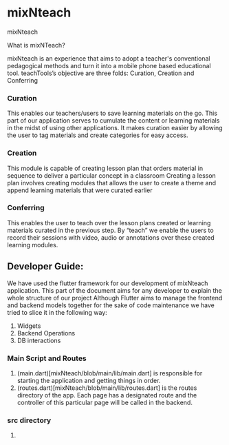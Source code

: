 # mixNteach
mixNteach

What is mixNTeach?

mixNteach is an experience that aims to adopt a teacher's conventional pedagogical methods and turn it into a mobile phone based educational tool. 
teachTools’s objective are three folds: Curation, Creation and Conferring

### Curation
This enables our teachers/users to save learning materials on the go.
This part of our application serves to cumulate the content or learning materials in the midst of using other applications.
It makes curation easier by allowing the user to tag materials and create categories for easy access.
### Creation
This module is capable of creating lesson plan that orders material in sequence to deliver a particular concept in a classroom
Creating a lesson plan involves creating modules that allows the user to create a theme and append learning materials that were curated earlier 
### Conferring
This enables the user to teach over the lesson plans created or learning materials curated in the previous step. 
By “teach” we enable the users to record their sessions with video, audio or annotations over these  created learning modules.

## Developer Guide:
We have used the flutter framework for our development of mixNteach application. 
This part of the document aims for any developer to explain the whole structure of our project
Although Flutter aims to manage the frontend and backend models together for the sake of code maintenance we have tried to slice it in the following way:
1. Widgets
2. Backend Operations
3. DB interactions

### Main Script and Routes
1. (main.dart)[mixNteach/blob/main/lib/main.dart] is responsible for starting the application and getting things in order. 
2. (routes.dart)[mixNteach/blob/main/lib/routes.dart] is the routes directory of the app. Each page has a designated route and the controller of this particular page will be called in the backend.

### src directory
1. 




